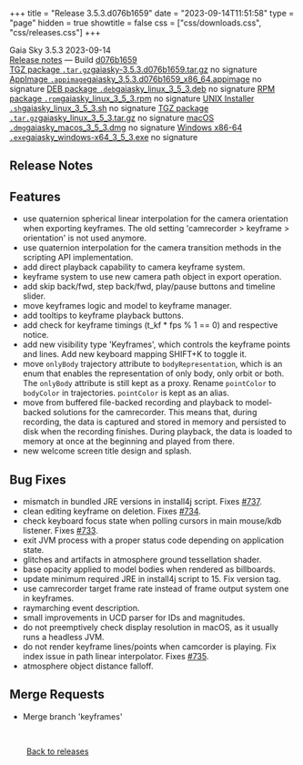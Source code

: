 +++
title = "Release 3.5.3.d076b1659"
date = "2023-09-14T11:51:58"
type = "page"
hidden = true
showtitle = false
css = ["css/downloads.css", "css/releases.css"]
+++

<div class="download-container">
<div id="download-title">
<i class="gs-mdi-tag"></i>
Gaia Sky <span class="downloads-version">3.5.3</span> 
<time class="downloads-releasedate" datetime="2023-09-14T11:51:58" title="Published: 2023-09-14T11:51:58"><i class="gs-mdi-calendar"></i> 2023-09-14</time>
<div class="downloads-build"><i class="gs-mdi-script-text"></i> <a href="#release-notes">Release notes</a> &mdash; Build <a href="https://codeberg.org/gaiasky/gaiasky/commit/d076b1659" target="_blank">d076b1659</a></div></div>
<div class="download-section">
<a href="https://gaia.ari.uni-heidelberg.de/gaiasky/releases/3.5.3.d076b1659/gaiasky-3.5.3.d076b1659.tar.gz" class="download-button"><i class="gs-mdi-zip-box icon-button"></i> TGZ package <code>.tar.gz</code><span class="download-sub">gaiasky-3.5.3.d076b1659.tar.gz</span></a>
<span class="signature">no signature</span>
<a href="https://gaia.ari.uni-heidelberg.de/gaiasky/releases/3.5.3.d076b1659/gaiasky_3.5.3.d076b1659_x86_64.appimage" class="download-button"><i class="gs-material-symbols-box icon-button"></i> AppImage <code>.appimage</code><span class="download-sub">gaiasky_3.5.3.d076b1659_x86_64.appimage</span></a>
<span class="signature">no signature</span>
<a href="https://gaia.ari.uni-heidelberg.de/gaiasky/releases/3.5.3.d076b1659/gaiasky_linux_3_5_3.deb" class="download-button"><i class="gs-mdi-debian icon-button"></i> DEB package <code>.deb</code><span class="download-sub">gaiasky_linux_3_5_3.deb</span></a>
<span class="signature">no signature</span>
<a href="https://gaia.ari.uni-heidelberg.de/gaiasky/releases/3.5.3.d076b1659/gaiasky_linux_3_5_3.rpm" class="download-button"><i class="gs-mdi-fedora icon-button"></i> RPM package <code>.rpm</code><span class="download-sub">gaiasky_linux_3_5_3.rpm</span></a>
<span class="signature">no signature</span>
<a href="https://gaia.ari.uni-heidelberg.de/gaiasky/releases/3.5.3.d076b1659/gaiasky_linux_3_5_3.sh" class="download-button"><i class="gs-token-unix icon-button"></i> UNIX Installer <code>.sh</code><span class="download-sub">gaiasky_linux_3_5_3.sh</span></a>
<span class="signature">no signature</span>
<a href="https://gaia.ari.uni-heidelberg.de/gaiasky/releases/3.5.3.d076b1659/gaiasky_linux_3_5_3.tar.gz" class="download-button"><i class="gs-mdi-zip-box icon-button"></i> TGZ package <code>.tar.gz</code><span class="download-sub">gaiasky_linux_3_5_3.tar.gz</span></a>
<span class="signature">no signature</span>
<a href="https://gaia.ari.uni-heidelberg.de/gaiasky/releases/3.5.3.d076b1659/gaiasky_macos_3_5_3.dmg" class="download-button"><i class="gs-fa6-brands-apple icon-button"></i> macOS <code>.dmg</code><span class="download-sub">gaiasky_macos_3_5_3.dmg</span></a>
<span class="signature">no signature</span>
<a href="https://gaia.ari.uni-heidelberg.de/gaiasky/releases/3.5.3.d076b1659/gaiasky_windows-x64_3_5_3.exe" class="download-button"><i class="gs-fa6-brands-windows icon-button"></i> Windows x86-64 <code>.exe</code><span class="download-sub">gaiasky_windows-x64_3_5_3.exe</span></a>
<span class="signature">no signature</span>
</div>
</div>

<section class="release-notes">

# Release Notes


## Features
- use quaternion spherical linear interpolation for the camera orientation when exporting keyframes. The old setting 'camrecorder > keyframe > orientation' is not used anymore. 
- use quaternion interpolation for the camera transition methods in the scripting API implementation. 
- add direct playback capability to camera keyframe system. 
- keyframe system to use new camera path object in export operation. 
- add skip back/fwd, step back/fwd, play/pause buttons and timeline slider. 
- move keyframes logic and model to keyframe manager. 
- add tooltips to keyframe playback buttons. 
- add check for keyframe timings (t_kf * fps % 1 == 0) and respective notice. 
- add new visibility type 'Keyframes', which controls the keyframe points and lines. Add new keyboard mapping SHIFT+K to toggle it. 
- move `onlyBody` trajectory attribute to `bodyRepresentation`, which is an enum that enables the representation of only body, only orbit or both. The `onlyBody` attribute is still kept as a proxy. Rename `pointColor` to `bodyColor` in trajectories. `pointColor` is kept as an alias. 
- move from buffered file-backed recording and playback to model-backed solutions for the camrecorder. This means that, during recording, the data is captured and stored in memory and persisted to disk when the recording finishes. During playback, the data is loaded to memory at once at the beginning and played from there. 
- new welcome screen title design and splash. 

## Bug Fixes
- mismatch in bundled JRE versions in install4j script. Fixes [#737](https://codeberg.org/gaiasky/gaiasky/issues/737). 
- clean editing keyframe on deletion. Fixes [#734](https://codeberg.org/gaiasky/gaiasky/issues/734). 
- check keyboard focus state when polling cursors in main mouse/kdb listener. Fixes [#733](https://codeberg.org/gaiasky/gaiasky/issues/733). 
- exit JVM process with a proper status code depending on application state. 
- glitches and artifacts in atmosphere ground tessellation shader. 
- base opacity applied to model bodies when rendered as billboards. 
- update minimum required JRE in install4j script to 15. Fix version tag. 
- use camrecorder target frame rate instead of frame output system one in keyframes. 
- raymarching event description. 
- small improvements in UCD parser for IDs and magnitudes. 
- do not preemptively check display resolution in macOS, as it usually runs a headless JVM. 
- do not render keyframe lines/points when camcorder is playing. Fix index issue in path linear interpolator. Fixes [#735](https://codeberg.org/gaiasky/gaiasky/issues/735). 
- atmosphere object distance falloff. 

## Merge Requests
- Merge branch 'keyframes'

</section>


<p class="center-text" style="padding: 30px;"><a href="/downloads/releases"><i class="gs-mdi-arrow-left-bold-circle"></i> Back to releases</a>
</p>
